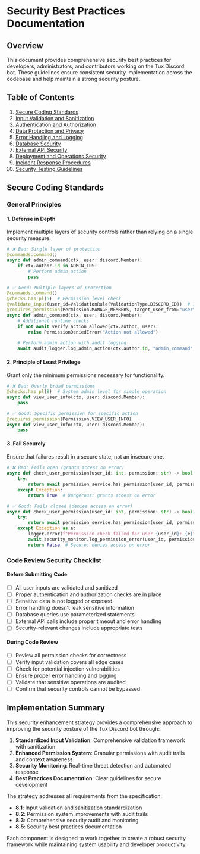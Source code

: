# Security Best Practices Documentation

## Overview

This document provides comprehensive security best practices for developers, administrators, and contributors working on the Tux Discord bot. These guidelines ensure consistent security implementation across the codebase and help maintain a strong security posture.

## Table of Contents

1. [Secure Coding Standards](#secure-coding-standards)
2. [Input Validation and Sanitization](#input-validation-and-sanitization)
3. [Authentication and Authorization](#authentication-and-authorization)
4. [Data Protection and Privacy](#data-protection-and-privacy)
5. [Error Handling and Logging](#error-handling-and-logging)
6. [Database Security](#database-security)
7. [External API Security](#external-api-security)
8. [Deployment and Operations Security](#deployment-and-operations-security)
9. [Incident Response Procedures](#incident-response-procedures)
10. [Security Testing Guidelines](#security-testing-guidelines)

## Secure Coding Standards

### General Principles

#### 1. Defense in Depth

Implement multiple layers of security controls rather than relying on a single security measure.

```python
# ❌ Bad: Single layer of protection
@commands.command()
async def admin_command(ctx, user: discord.Member):
    if ctx.author.id in ADMIN_IDS:
        # Perform admin action
        pass

# ✅ Good: Multiple layers of protection
@commands.command()
@checks.has_pl(5)  # Permission level check
@validate_input(user_id=ValidationRule(ValidationType.DISCORD_ID))  # Input validation
@requires_permission(Permission.MANAGE_MEMBERS, target_user_from="user")  # Granular permission
async def admin_command(ctx, user: discord.Member):
    # Additional runtime checks
    if not await verify_action_allowed(ctx.author, user):
        raise PermissionDeniedError("Action not allowed")
    
    # Perform admin action with audit logging
    await audit_logger.log_admin_action(ctx.author.id, "admin_command", {"target": user.id})
```

#### 2. Principle of Least Privilege

Grant only the minimum permissions necessary for functionality.

```python
# ❌ Bad: Overly broad permissions
@checks.has_pl(8)  # System admin level for simple operation
async def view_user_info(ctx, user: discord.Member):
    pass

# ✅ Good: Specific permission for specific action
@requires_permission(Permission.VIEW_USER_INFO)
async def view_user_info(ctx, user: discord.Member):
    pass
```

#### 3. Fail Securely

Ensure that failures result in a secure state, not an insecure one.

```python
# ❌ Bad: Fails open (grants access on error)
async def check_user_permission(user_id: int, permission: str) -> bool:
    try:
        return await permission_service.has_permission(user_id, permission)
    except Exception:
        return True  # Dangerous: grants access on error

# ✅ Good: Fails closed (denies access on error)
async def check_user_permission(user_id: int, permission: str) -> bool:
    try:
        return await permission_service.has_permission(user_id, permission)
    except Exception as e:
        logger.error(f"Permission check failed for user {user_id}: {e}")
        await security_monitor.log_permission_error(user_id, permission, str(e))
        return False  # Secure: denies access on error
```

### Code Review Security Checklist

#### Before Submitting Code

- [ ] All user inputs are validated and sanitized
- [ ] Proper authentication and authorization checks are in place
- [ ] Sensitive data is not logged or exposed
- [ ] Error handling doesn't leak sensitive information
- [ ] Database queries use parameterized statements
- [ ] External API calls include proper timeout and error handling
- [ ] Security-relevant changes include appropriate tests

#### During Code Review

- [ ] Review all permission checks for correctness
- [ ] Verify input validation covers all edge cases
- [ ] Check for potential injection vulnerabilities
- [ ] Ensure proper error handling and logging
- [ ] Validate that sensitive operations are audited
- [ ] Confirm that security controls cannot be bypassed

## Implementation Summary

This security enhancement strategy provides a comprehensive approach to improving the security posture of the Tux Discord bot through:

1. **Standardized Input Validation**: Comprehensive validation framework with sanitization
2. **Enhanced Permission System**: Granular permissions with audit trails and context awareness
3. **Security Monitoring**: Real-time threat detection and automated response
4. **Best Practices Documentation**: Clear guidelines for secure development

The strategy addresses all requirements from the specification:

- **8.1**: Input validation and sanitization standardization
- **8.2**: Permission system improvements with audit trails
- **8.3**: Comprehensive security audit and monitoring
- **8.5**: Security best practices documentation

Each component is designed to work together to create a robust security framework while maintaining system usability and developer productivity.
